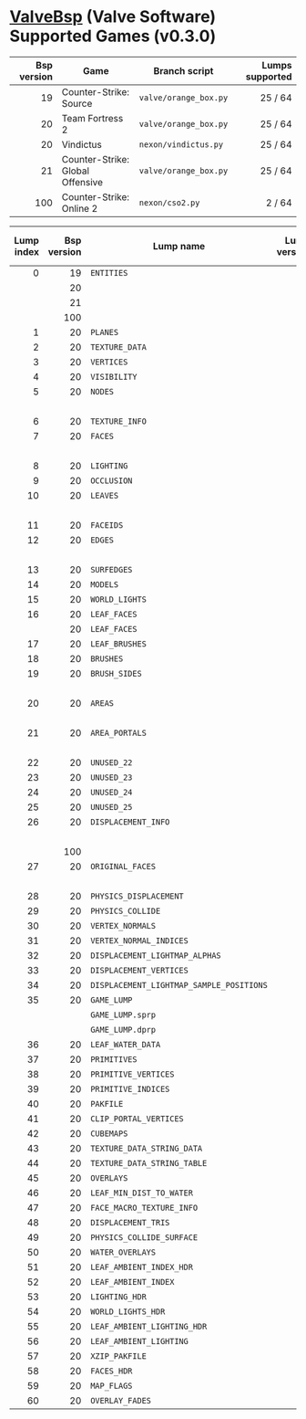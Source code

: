 # [ValveBsp](https://developer.valvesoftware.com/wiki/Source_BSP_File_Format) (Valve Software) Supported Games (v0.3.0)
| Bsp version | Game | Branch script | Lumps supported |
| --: | -------------------------------- | --------------------- | ------: |
|  19 | Counter-Strike: Source           | `valve/orange_box.py` | 25 / 64 |
|  20 | Team Fortress 2                  | `valve/orange_box.py` | 25 / 64 |
|  20 | Vindictus                        | `nexon/vindictus.py`  | 25 / 64 |
|  21 | Counter-Strike: Global Offensive | `valve/orange_box.py` | 25 / 64 |
| 100 | Counter-Strike: Online 2         | `nexon/cso2.py`       |  2 / 64 |

| Lump index | Bsp version | Lump name | Lump version | LumpClass | % of struct mapped |
| -: | --: | ---------------------------------------- | -: | ------------------------------------- | ---: |
|  0 |  19 | `ENTITIES`                               |  0 | `shared.Entities`                     | 100% |
|    |  20 |                                          |  0 | `shared.Entities`                     | 100% |
|    |  21 |                                          |  0 | `shared.Entities`                     | 100% |
|    | 100 |                                          |  0 | `shared.Entities`                     | 100% |
|  1 |  20 | `PLANES`                                 |  0 | `valve.orange_box.Plane`              | 100% |
|  2 |  20 | `TEXTURE_DATA`                           |  0 | `valve.orange_box.TextureData`        | 100% |
|  3 |  20 | `VERTICES`                               |  0 | `valve.orange_box.Vertex`             | 100% |
|  4 |  20 | `VISIBILITY`                             |  0 | :x:                                   |   0% |
|  5 |  20 | `NODES`                                  |  0 | `valve.orange_box.Node`               | 100% |
|    |     |                                          |  0 | `nexon.vindictus.Node`                | 100% |
|  6 |  20 | `TEXTURE_INFO`                           |  0 | `valve.orange_box.TextureInfo`        | 100% |
|  7 |  20 | `FACES`                                  |  1 | `valve.orange_box.Face`               | 100% |
|    |     |                                          |  1 | `nexon.vindictus.Face`                |  90% |
|  8 |  20 | `LIGHTING`                               |  1 | raw RGBE pixels                       | 100% |
|  9 |  20 | `OCCLUSION`                              |  2 | :x:                                   |   0% |
| 10 |  20 | `LEAVES`                                 |  1 | `valve.orange_box.Leaf`               | 100% |
|    |     |                                          |  1 | `nexon.vindictus.Leaf`                | 100% |
| 11 |  20 | `FACEIDS`                                |  0 | :x:                                   |   0% |
| 12 |  20 | `EDGES`                                  |  0 | `valve.orange_box.Edge`               | 100% |
|    |     |                                          |  0 | `nexon.vindictus.Edge`                | 100% |
| 13 |  20 | `SURFEDGES`                              |  0 | `valve.orange_box.SurfEdge`           | 100% |
| 14 |  20 | `MODELS`                                 |  0 | `valve.orange_box.Model`              | 100% |
| 15 |  20 | `WORLD_LIGHTS`                           |  0 | `valve.orange_box.WorldLight`         | 100% |
| 16 |  20 | `LEAF_FACES`                             |  0 | `valve.orange_box.LeafFace`           | 100% |
|    |  20 | `LEAF_FACES`                             |  0 | `nexon.vindictus.LeafFace`            | 100% |
| 17 |  20 | `LEAF_BRUSHES`                           |  0 | `valve.orange_box.LeafBrush`          | 100% |
| 18 |  20 | `BRUSHES`                                |  0 | `valve.orange_box.Brush`              | 100% |
| 19 |  20 | `BRUSH_SIDES`                            |  0 | `valve.orange_box.BrushSide`          | 100% |
|    |     |                                          |  0 | `nexon.vindictus.BrushSide`           | 100% |
| 20 |  20 | `AREAS`                                  |  0 | `valve.orange_box.Area`               | 100% |
|    |     |                                          |  0 | `nexon.vindictus.Area`                | 100% |
| 21 |  20 | `AREA_PORTALS`                           |  0 | `valve.orange_box.AreaPortal`         | 100% |
|    |     |                                          |  0 | `nexon.vindictus.AreaPortal`          | 100% |
| 22 |  20 | `UNUSED_22`                              |  0 | :x:                                   |   0% |
| 23 |  20 | `UNUSED_23`                              |  0 | :x:                                   |   0% |
| 24 |  20 | `UNUSED_24`                              |  0 | :x:                                   |   0% |
| 25 |  20 | `UNUSED_25`                              |  0 | :x:                                   |   0% |
| 26 |  20 | `DISPLACEMENT_INFO`                      |  0 | `valve.orange_box.DisplacementInfo`   | 100% |
|    |     |                                          |  0 | `nexon.vindictus.DisplacementInfo`    |  90% |
|    | 100 |                                          |  0 | `nexon.cso2.DisplacementInfo`         |  10% |
| 27 |  20 | `ORIGINAL_FACES`                         |  0 | `valve.orange_box.Face`               | 100% |
|    |     |                                          |  0 | `nexon.vindictus.Face`                |  90% |
| 28 |  20 | `PHYSICS_DISPLACEMENT`                   |  0 | :x:                                   |   0% |
| 29 |  20 | `PHYSICS_COLLIDE`                        |  0 | :x:                                   |   0% |
| 30 |  20 | `VERTEX_NORMALS`                         |  0 | :x:                                   |   0% |
| 31 |  20 | `VERTEX_NORMAL_INDICES`                  |  0 | :x:                                   |   0% |
| 32 |  20 | `DISPLACEMENT_LIGHTMAP_ALPHAS`           |  0 | :x:                                   |   0% |
| 33 |  20 | `DISPLACEMENT_VERTICES`                  |  0 | `valve.orange_box.DisplacementVertex` | 100% |
| 34 |  20 | `DISPLACEMENT_LIGHTMAP_SAMPLE_POSITIONS` |  0 | :x:                                   |   0% |
| 35 |  20 | `GAME_LUMP`                              |  0 | `lumps.GameLump`                      |      |
|    |     | `GAME_LUMP.sprp`                         | 10 | `valve.orange_box.StaticPropv10`      | 100% |
|    |     | `GAME_LUMP.dprp`                         |  0 | :x:                                   |   0% |
| 36 |  20 | `LEAF_WATER_DATA`                        |  0 | :x:                                   |   0% |
| 37 |  20 | `PRIMITIVES`                             |  0 | :x:                                   |   0% |
| 38 |  20 | `PRIMITIVE_VERTICES`                     |  0 | :x:                                   |   0% |
| 39 |  20 | `PRIMITIVE_INDICES`                      |  0 | :x:                                   |   0% |
| 40 |  20 | `PAKFILE`                                |  0 | `shared.PakFile`                      | 100% |
| 41 |  20 | `CLIP_PORTAL_VERTICES`                   |  0 | :x:                                   |   0% |
| 42 |  20 | `CUBEMAPS`                               |  0 | `valve.orange_box.Cubemap`            | 100% |
| 43 |  20 | `TEXTURE_DATA_STRING_DATA`               |  0 | `shared.TextureDataStringData`        | 100% |
| 44 |  20 | `TEXTURE_DATA_STRING_TABLE`              |  0 | `shared.TextureDataStringTable`       | 100% |
| 45 |  20 | `OVERLAYS`                               |  0 | :x:                                   |   0% |
| 46 |  20 | `LEAF_MIN_DIST_TO_WATER`                 |  0 | :x:                                   |   0% |
| 47 |  20 | `FACE_MACRO_TEXTURE_INFO`                |  0 | :x:                                   |   0% |
| 48 |  20 | `DISPLACEMENT_TRIS`                      |  0 | :x:                                   |   0% |
| 49 |  20 | `PHYSICS_COLLIDE_SURFACE`                |  0 | :x:                                   |   0% |
| 50 |  20 | `WATER_OVERLAYS`                         |  0 | :x:                                   |   0% |
| 51 |  20 | `LEAF_AMBIENT_INDEX_HDR`                 |  0 | :x:                                   |   0% |
| 52 |  20 | `LEAF_AMBIENT_INDEX`                     |  0 | :x:                                   |   0% |
| 53 |  20 | `LIGHTING_HDR`                           |  1 | raw RGBE pixels                       | 100% |
| 54 |  20 | `WORLD_LIGHTS_HDR`                       |  0 | `valve.orange_box.WorldLight`         | 100% |
| 55 |  20 | `LEAF_AMBIENT_LIGHTING_HDR`              |  1 | :x:                                   |   0% |
| 56 |  20 | `LEAF_AMBIENT_LIGHTING`                  |  1 | :x:                                   |   0% |
| 57 |  20 | `XZIP_PAKFILE`                           |  0 | :x:                                   |   0% |
| 58 |  20 | `FACES_HDR`                              |  1 | :x:                                   |   0% |
| 59 |  20 | `MAP_FLAGS`                              |  0 | :x:                                   |   0% |
| 60 |  20 | `OVERLAY_FADES`                          |  0 | :x:                                   |   0% |
